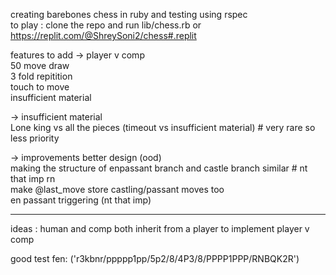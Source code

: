 creating barebones chess in ruby and testing using rspec  
to play : clone the repo and run lib/chess.rb or https://replit.com/@ShreySoni2/chess#.replit

features to add ->
player v comp  
50 move draw  
3 fold repitition  
touch to move  
insufficient material

-> insufficient material  
Lone king vs all the pieces (timeout vs insufficient material) # very rare so less priority

-> improvements
better design (ood)  
making the structure of enpassant branch and castle branch similar # nt that imp rn  
make @last_move store castling/passant moves too  
en passant  triggering (nt that imp)  

______________________________________________________________________________________________
ideas : human and comp both inherit from a player to implement player v comp

good test fen: ('r3kbnr/ppppp1pp/5p2/8/4P3/8/PPPP1PPP/RNBQK2R')